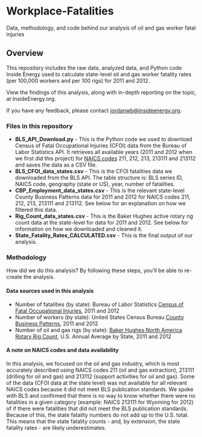 Workplace-Fatalities
====================

Data, methodology, and code behind our analysis of oil and gas worker fatal injuries

## Overview
This repository includes the raw data, analyzed data, and Python code Inside Energy used to calculate state-level oil and gas worker fatality rates (per 100,000 workers and per 100 rigs) for 2011 and 2012.

View the findings of this analysis, along with in-depth reporting on the topic, at InsideEnergy.org.

If you have any feedback, please contact jordanwb@insideenergy.org.

### Files in this repository
* **BLS_API_Download.py** - This is the Python code we used to download Census of Fatal Occupational Injuries (CFOI) data from the Bureau of Labor Statistics API. It retrieves all available years (2011 and 2012 when we first did this project) for [NAICS codes](http://www.census.gov/eos/www/naics/) 211, 212, 213, 213111 and 213112 and saves the data as a CSV file.
* **BLS_CFOI_data_states.csv** - This is the CFOI fatalities data we downloaded from the BLS API. The table structure is: BLS series ID, NAICS code, geography (state or US), year, number of fatalities.
* **CBP_Employment_data_states.csv** - This is the relevant state-level County Business Patterns data for 2011 and 2012 for NAICS codes 211, 212, 213, 213111 and 213112. See below for an explanation on how we filtered this data.
* **Rig_Count_data_states.csv** - This is the Baker Hughes active rotary rig count data at the state-level for data for 2011 and 2012. See below for information on how we downloaded and cleaned it.
* **State_Fatality_Rates_CALCULATED.csv** - This is the final output of our analysis.

### Methodology
How did we do this analysis? By following these steps, you'll be able to re-create the analysis.

#### Data sources used in this analysis
* Number of fatalities (by state): Bureau of Labor Statistics [Census of Fatal Occupational Injuries](http://www.bls.gov/iif/oshcfoi1.htm), 2011 and 2012
* Number of workers (by state): United States Census Bureau [County Business Patterns](http://www.census.gov/econ/cbp/), 2011 and 2012
* Number of oil and gas rigs (by state): [Baker Hughes North America Rotary Rig Count](http://www.bakerhughes.com/rig-count), U.S. Annual Average by State, 2011 and 2012

#### A note on NAICS codes and data availability
In this analysis, we focused on the oil and gas industry, which is most accurately described using NAICS codes 211 (oil and gas extraction), 213111 (drilling for oil and gas) and 213112 (support activities for oil and gas). Some of the data (CFOI data at the state level) was not available for all relevant NAICS codes because it did not meet BLS publication standards. We spoke with BLS and confirmed that there is no way to know whether there were no fatalities in a given category (example: NAICS 213111 for Wyoming for 2012) of if there were fatalities that did not meet the BLS publication standards. Because of this, the state fatality numbers do not add up to the U.S. total. This means that the state fatality counts - and, by extension, the state fatality rates - are likely underestimates.